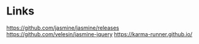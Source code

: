 # Links
https://github.com/jasmine/jasmine/releases
https://github.com/velesin/jasmine-jquery
https://karma-runner.github.io/